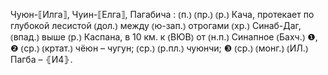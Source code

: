 ---
---

Чуюн-⟦Илга⟧, Чуин-⟦Елга⟧, Пагабича
: ⦅п.⦆ ⦅пр.⦆ ⦅р.⦆ Кача, протекает по глубокой лесистой ⦅дол.⦆ между ⦅ю-зап.⦆ отрогами ⦅хр.⦆ Синаб-Даг, ⦅впад.⦆ выше ⦅р.⦆ Каспана, в 10 км. к ⦅ВЮВ⦆ от ⦅н.п.⦆ Синапное ⦅Бахч.⦆ ❶, ❷ ⦅ср.⦆ ⦅кртат.⦆ чёюн – чугун; ⦅ср.⦆ ⦅р.пл.⦆ чуюнчи; ❸ ⦅ср.⦆ ⦅монг.⦆ ⦅ИЛ.⦆ Пагба – ⦃И4⦄.
